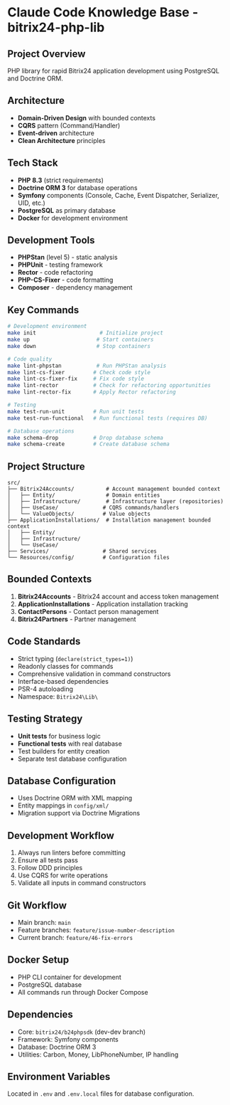 # Claude Code Knowledge Base - bitrix24-php-lib

## Project Overview
PHP library for rapid Bitrix24 application development using PostgreSQL and Doctrine ORM.

## Architecture
- **Domain-Driven Design** with bounded contexts
- **CQRS** pattern (Command/Handler)
- **Event-driven** architecture
- **Clean Architecture** principles

## Tech Stack
- **PHP 8.3** (strict requirements)
- **Doctrine ORM 3** for database operations
- **Symfony** components (Console, Cache, Event Dispatcher, Serializer, UID, etc.)
- **PostgreSQL** as primary database
- **Docker** for development environment

## Development Tools
- **PHPStan** (level 5) - static analysis
- **PHPUnit** - testing framework
- **Rector** - code refactoring
- **PHP-CS-Fixer** - code formatting
- **Composer** - dependency management

## Key Commands
```bash
# Development environment
make init                    # Initialize project
make up                     # Start containers
make down                   # Stop containers

# Code quality
make lint-phpstan           # Run PHPStan analysis
make lint-cs-fixer         # Check code style
make lint-cs-fixer-fix     # Fix code style
make lint-rector           # Check for refactoring opportunities
make lint-rector-fix       # Apply Rector refactoring

# Testing
make test-run-unit         # Run unit tests
make test-run-functional   # Run functional tests (requires DB)

# Database operations
make schema-drop           # Drop database schema
make schema-create         # Create database schema
```

## Project Structure
```
src/
├── Bitrix24Accounts/          # Account management bounded context
│   ├── Entity/                # Domain entities
│   ├── Infrastructure/        # Infrastructure layer (repositories)
│   ├── UseCase/              # CQRS commands/handlers
│   └── ValueObjects/         # Value objects
├── ApplicationInstallations/  # Installation management bounded context
│   ├── Entity/
│   ├── Infrastructure/
│   └── UseCase/
├── Services/                 # Shared services
└── Resources/config/         # Configuration files
```

## Bounded Contexts
1. **Bitrix24Accounts** - Bitrix24 account and access token management
2. **ApplicationInstallations** - Application installation tracking
3. **ContactPersons** - Contact person management
4. **Bitrix24Partners** - Partner management

## Code Standards
- Strict typing (`declare(strict_types=1)`)
- Readonly classes for commands
- Comprehensive validation in command constructors
- Interface-based dependencies
- PSR-4 autoloading
- Namespace: `Bitrix24\Lib\`

## Testing Strategy
- **Unit tests** for business logic
- **Functional tests** with real database
- Test builders for entity creation
- Separate test database configuration

## Database Configuration
- Uses Doctrine ORM with XML mapping
- Entity mappings in `config/xml/`
- Migration support via Doctrine Migrations

## Development Workflow
1. Always run linters before committing
2. Ensure all tests pass
3. Follow DDD principles
4. Use CQRS for write operations
5. Validate all inputs in command constructors

## Git Workflow
- Main branch: `main`
- Feature branches: `feature/issue-number-description`
- Current branch: `feature/46-fix-errors`

## Docker Setup
- PHP CLI container for development
- PostgreSQL database
- All commands run through Docker Compose

## Dependencies
- Core: `bitrix24/b24phpsdk` (dev-dev branch)
- Framework: Symfony components
- Database: Doctrine ORM 3
- Utilities: Carbon, Money, LibPhoneNumber, IP handling

## Environment Variables
Located in `.env` and `.env.local` files for database configuration.